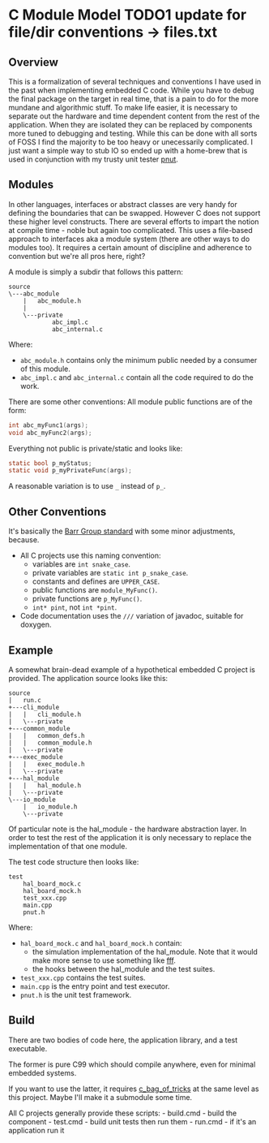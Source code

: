 # C Module Model  TODO1 update for file/dir conventions -> files.txt

## Overview
This is a formalization of several techniques and conventions I have used in the past when implementing embedded C code.
While you have to debug the final package on the target in real time, that is a pain to do for the more
mundane and algorithmic stuff. To make life easier, it is necessary to separate out the hardware and time
dependent content from the rest of the application. When they are isolated they can be replaced by components
more tuned to debugging and testing. While this can be done with all sorts of FOSS I find the majority to be
too heavy or unecessarily complicated. I just want a simple way to stub IO so ended up with a home-brew that
is used in conjunction with my trusty unit tester [pnut](https://github.com/cepthomas/c_bag_of_tricks).

## Modules
In other languages, interfaces or abstract classes are very handy for defining the boundaries that can be 
swapped. However C does not support these higher level constructs. There are several efforts to impart the
notion at compile time - noble but again too complicated. This uses a file-based approach to interfaces
aka a module system (there are other ways to do modules too). It requires a certain amount of discipline
and adherence to convention but we're all pros here, right?

A module is simply a subdir that follows this pattern:
```
source
\---abc_module
    |   abc_module.h
    |   
    \---private
            abc_impl.c
            abc_internal.c
```
Where:
- `abc_module.h` contains only the minimum public needed by a consumer of this module.
- `abc_impl.c` and `abc_internal.c` contain all the code required to do the work.

There are some other conventions:
All module public functions are of the form:
``` C
int abc_myFunc1(args);
void abc_myFunc2(args);
```
Everything not public is private/static and looks like:
``` C
static bool p_myStatus;
static void p_myPrivateFunc(args);
```
A reasonable variation is to use `_` instead of `p_`.


## Other Conventions


It's basically the [Barr Group standard](https://barrgroup.com/embedded-systems/books/embedded-c-coding-standard)
with some minor adjustments, because.

- All C projects use this naming convention:
    - variables are `int snake_case`.
    - private variables are `static int p_snake_case`.
    - constants and defines are `UPPER_CASE`.
    - public functions are `module_MyFunc()`.
    - private functions are `p_MyFunc()`.
    - `int* pint`, not `int *pint`.
- Code documentation uses the `///` variation of javadoc, suitable for doxygen.  

## Example
A somewhat brain-dead example of a hypothetical embedded C project is provided.
The application source looks like this:
```
source
|   run.c
+---cli_module
|   |   cli_module.h
|   \---private
+---common_module
|   |   common_defs.h
|   |   common_module.h
|   \---private
+---exec_module
|   |   exec_module.h
|   \---private
+---hal_module
|   |   hal_module.h
|   \---private
\---io_module
    |   io_module.h
    \---private
```
Of particular note is the hal_module - the hardware abstraction layer. In order to test the rest
of the application it is only necessary to replace the implementation of that one module.

The test code structure then looks like:
```
test
    hal_board_mock.c
    hal_board_mock.h
    test_xxx.cpp
    main.cpp
    pnut.h
```
Where:
- `hal_board_mock.c` and `hal_board_mock.h` contain:
    - the simulation implementation of the hal_module. Note that it would make more sense to use something like
    [fff](https://github.com/meekrosoft/fff).
    - the hooks between the hal_module and the test suites.
- `test_xxx.cpp` contains the test suites.
- `main.cpp` is the entry point and test executor.
- `pnut.h` is the unit test framework.

## Build
There are two bodies of code here, the application library, and a test executable.

The former is pure C99 which should compile anywhere, even for minimal embedded systems.

If you want to use the latter, it requires [c_bag_of_tricks](https://github.com/cepthomas/c_bag_of_tricks)
at the same level as this project. Maybe I'll make it a submodule some time.

All C projects generally provide these scripts:
    - build.cmd - build the component
    - test.cmd - build unit tests then run them
    - run.cmd - if it's an application run it

